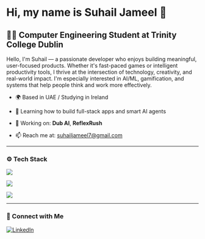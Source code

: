 # Hi, my name is Suhail Jameel 👋

## 👨‍🎓 Computer Engineering Student at Trinity College Dublin

Hello, I'm Suhail — a passionate developer who enjoys building meaningful, user-focused products. Whether it's fast-paced games or intelligent productivity tools, I thrive at the intersection of technology, creativity, and real-world impact. I'm especially interested in AI/ML, gamification, and systems that help people think and work more effectively.

- 🌍 Based in UAE / Studying in Ireland  
- 🌱 Learning how to build full-stack apps and smart AI agents

- 💼 Working on: **Dub AI**, **ReflexRush**  
- 📫 Reach me at: [suhailjameel7@gmail.com](mailto:suhailjameel7@gmail.com)

---

### ⚙️ Tech Stack

<!-- 🧠 AI/ML -->
<p>
  <img src="https://skillicons.dev/icons?i=py,cpp,ts,tensorflow,pytorch,sklearn,opencv" />
</p>

<!-- 🌐 Web Dev -->
<p>
  <img src="https://skillicons.dev/icons?i=html,css,js,react,nodejs,supabase" />
</p>

<!-- 🛠️ Tools -->
<p>
  <img src="https://skillicons.dev/icons?i=git" />
</p>

---

### 🔗 Connect with Me

[![LinkedIn](https://img.shields.io/badge/LinkedIn-blue?style=for-the-badge&logo=linkedin)](https://linkedin.com/in/suhail-jameel-34285b268)  


